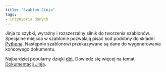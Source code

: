 ```yaml
---
title: "Szablon Jinja"
tags:
- inżynieria danych
---
```


Jinja to szybki, wyraźny i rozszerzalny silnik do tworzenia szablonów. Specjalne miejsca w szablonie pozwalają pisać kod podobny do składni [Pythona](notes/python.md). Następnie szablonowi przekazywane są dane do wygenerowania końcowego dokumentu.

Najbardziej popularny dzięki [dbt](notes/dbt.md). Dowiedz się więcej na temat [Dokumentacji Jinja](https://jinja.palletsprojects.com/).
